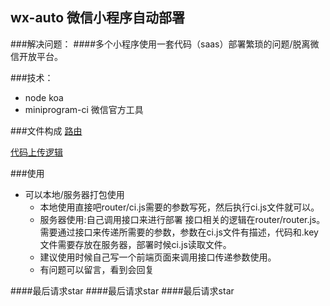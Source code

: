 ## wx-auto 微信小程序自动部署
###解决问题：
####多个小程序使用一套代码（saas）部署繁琐的问题/脱离微信开放平台。

###技术：
 * node koa 
 * miniprogram-ci 微信官方工具

###文件构成
[路由](router/router.js)

[代码上传逻辑](router/ci.js)

###使用
+ 可以本地/服务器打包使用
   + 本地使用直接吧router/ci.js需要的参数写死，然后执行ci.js文件就可以。
   + 服务器使用:自己调用接口来进行部署 接口相关的逻辑在router/router.js。需要通过接口来传递所需要的参数，参数在ci.js文件有描述，代码和.key文件需要存放在服务器，部署时候ci.js读取文件。
   + 建议使用时候自己写一个前端页面来调用接口传递参数使用。
   + 有问题可以留言，看到会回复

####最后请求star
####最后请求star
####最后请求star

